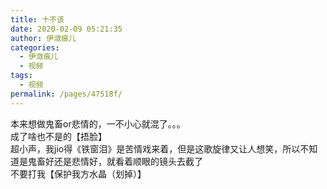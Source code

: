 ```yaml
---
title: 十不该
date: 2020-02-09 05:21:35
author: 伊潋痕儿
categories: 
  - 伊潋痕儿
  - 视频
tags: 
  - 视频
permalink: /pages/47518f/
---
```


<iframeComp ihtml="https://player.bilibili.com/player.html?aid=87666898&cid=149783248&page=1&danmaku=1&high_quality=1"></iframeComp>

本来想做鬼畜or悲情的，一不小心就混了。。。  
成了啥也不是的【捂脸】  
超小声，我jio得《铁窗泪》是苦情戏来着，但是这歌旋律又让人想笑，所以不知道是鬼畜好还是悲情好，就看着顺眼的镜头去截了  
不要打我【保护我方水晶（划掉）】

<!-- more -->
